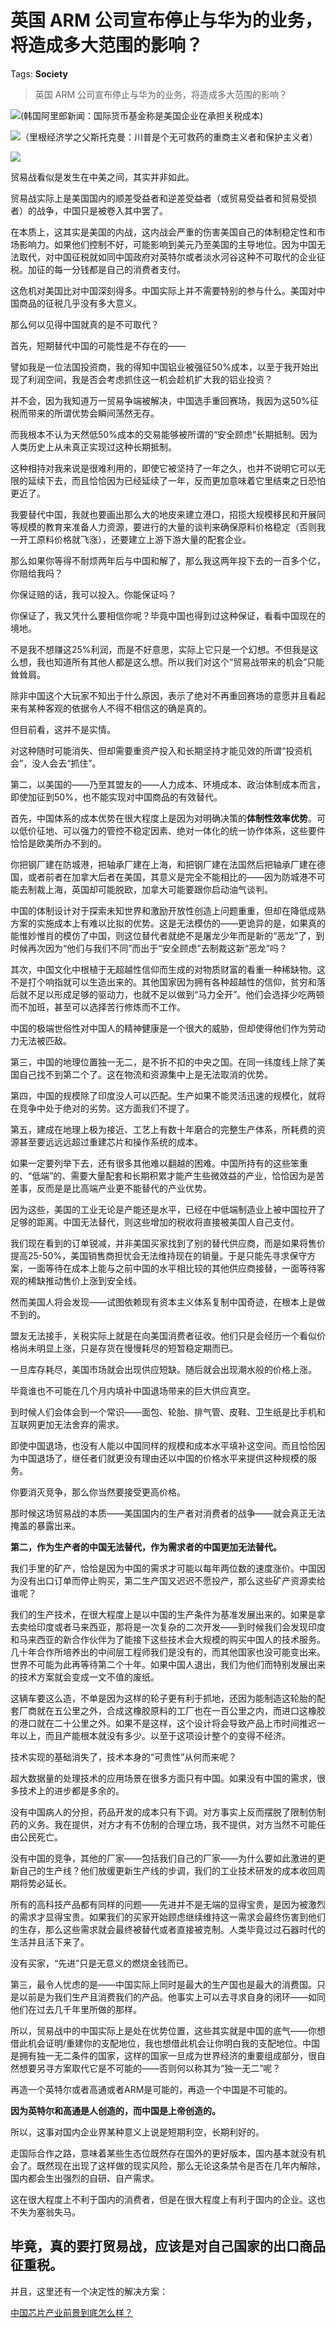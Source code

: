 # 英国 ARM 公司宣布停止与华为的业务，将造成多大范围的影响？

Tags: **Society**

> 英国 ARM 公司宣布停止与华为的业务，将造成多大范围的影响？

![](https://pic1.zhimg.com/50/v2-f3fe1322b9ff48f33b1fb016c0b36656_hd.jpg?source=1940ef5c)(韩国阿里郎新闻：国际货币基金称是美国企业在承担关税成本)

![](https://pic4.zhimg.com/50/v2-f66354b4e16b835506fc1c6d31313241_hd.jpg?source=1940ef5c)（里根经济学之父斯托克曼：川普是个无可救药的重商主义者和保护主义者）

![](https://pic4.zhimg.com/50/v2-21ec9877b28de5e70553089d265a6a0d_hd.jpg?source=1940ef5c)  


贸易战看似是发生在中美之间，其实并非如此。

贸易战实际上是美国国内的顺差受益者和逆差受益者（或贸易受益者和贸易受损者）的战争，中国只是被卷入其中罢了。

在本质上，这其实是美国的内战，这内战会严重的伤害美国自己的体制稳定性和市场影响力。如果他们控制不好，可能影响到美元乃至美国的主导地位。因为中国无法取代，对中国征税就如同中国政府对英特尔或者淡水河谷这种不可取代的企业征税。加征的每一分钱都是自己的消费者支付。

这危机对美国比对中国深刻得多。中国实际上并不需要特别的参与什么。美国对中国商品的征税几乎没有多大意义。

那么何以见得中国就真的是不可取代？

首先，短期替代中国的可能性是不存在的——

譬如我是一位法国投资商，我的得知中国铝业被强征50%成本，以至于我开始出现了利润空间，我是否会考虑抓住这一机会趁机扩大我的铝业投资？

并不会，因为我知道万一贸易争端被解决，中国选手重回赛场，我因为这50%征税而带来的所谓优势会瞬间荡然无存。

而我根本不认为天然低50%成本的交易能够被所谓的“安全顾虑”长期抵制。因为人类历史上从未真正实现过这种长期抵制。

这种相持对我来说是很难利用的，即使它被坚持了一年之久，也并不说明它可以无限的延续下去，而且恰恰因为已经延续了一年，反而更加意味着它里结束之日恐怕更近了。

我要替代中国，我就也要画出那么大的地皮来建立港口，招揽大规模移民和开展同等规模的教育来准备人力资源，要进行的大量的谈判来确保原料价格稳定（否则我一开工原料价格就飞涨），还要建立上游下游大量的配套企业。

那么如果你等得不耐烦两年后与中国和解了，那么我这两年投下去的一百多个亿，你赔给我吗？

你保证赔的话，我可以投入。你能保证吗？

你保证了，我又凭什么要相信你呢？毕竟中国也得到过这种保证，看看中国现在的境地。

不是我不想赚这25%利润，而是不好意思，实际上它只是一个幻想。不但我是这么想，我也知道所有其他人都是这么想。所以我们对这个“贸易战带来的机会”只能耸耸肩。

除非中国这个大玩家不知出于什么原因，表示了绝对不再重回赛场的意愿并且看起来有某种客观的依据令人不得不相信这的确是真的。

但目前看，这并不是实情。

对这种随时可能消失、但却需要重资产投入和长期坚持才能见效的所谓“投资机会”，没人会去“抓住”。

第二，以美国的——乃至其盟友的——人力成本、环境成本、政治体制成本而言，即使加征到50%，也不能实现对中国商品的有效替代。

首先，中国体系的成本优势在很大程度上是因为对明确决策的**体制性效率优势**。可以低价征地、可以强力的管控不稳定因素、绝对一体化的统一协作体系，这些要件恰恰是欧美所办不到的。

你把钢厂建在防城港，把轴承厂建在上海，和把钢厂建在法国然后把轴承厂建在德国，或者前者在加拿大后者在美国，其意义是完全不能相比的——因为防城港不可能去制裁上海，英国却可能脱欧，加拿大可能要跟你启动油气谈判。

中国的体制设计对于探索未知世界和激励开放性创造上问题重重，但却在降低成熟方案的实施成本上有难以比拟的优势。这是无法模仿的——更诡异的是，如果真的能惟妙惟肖的模仿了中国，则这位替代者就绝不是屠龙少年而是新的“恶龙”了，到时候再次因为“他们与我们不同”而出于“安全顾虑”去制裁这新“恶龙”吗？

其次，中国文化中根植于无超越性信仰而生成的对物质财富的看重一种稀缺物。这不是打个响指就可以生造出来的。其他国家因为拥有各种超越性的信仰，贫穷和落后就不足以形成足够的驱动力，也就不足以做到“马力全开”。他们会选择少吃两顿而不加班，甚至可以选择苦行修炼而不工作。

中国的极端世俗性对中国人的精神健康是一个很大的威胁，但却使得他们作为劳动力无法被匹敌。

第三，中国的地理位置独一无二，是不折不扣的中央之国。在同一纬度线上除了美国自己找不到第二个了。这在物流和资源集中上是无法取消的优势。

第四，中国的规模除了印度没人可以匹配。生产如果不能灵活迅速的规模化，就将在竞争中处于绝对的劣势。这方面我们不提了。

第五，建成在地理上极为接近、工艺上有数十年磨合的完整生产体系，所耗费的资源甚至要远远远超过重建芯片和操作系统的成本。

如果一定要列举下去，还有很多其他难以翻越的困难。中国所持有的这些笨重的、“低端”的、需要大量配套和长期积累才能产生些微效益的产业，恰恰因为是苦差事，反而是是比高端产业更不能替代的产业优势。

因为这些，美国的工业无论是产能还是水平，已经在中低端制造业上被中国拉开了足够的距离。中国无法替代，则这些增加的税收将直接被美国人自己支付。

  


我们现在看到的订单锐减，并非美国买家找到了别的替代供应商，而是如果将售价提高25-50%，美国销售商担忧会无法维持现在的销量。于是只能先寻求保守方案，一面等待在成本上能与之前中国的水平相比较的其他供应商接替，一面等待客观的稀缺推动售价上涨到安全线。

然而美国人将会发现——试图依赖现有资本主义体系复制中国奇迹，在根本上是做不到的。

盟友无法接手，关税实际上就是在向美国消费者征收。他们只是会经历一个看似价格尚未明显上涨，只是存货在慢慢耗尽的短暂稳定期而已。

一旦库存耗尽，美国市场就会出现供应短缺。随后就会出现潮水般的价格上涨。

毕竟谁也不可能在几个月内填补中国退场带来的巨大供应真空。

到时候人们会体会到一个常识——面包、轮胎、排气管、皮鞋、卫生纸是比手机和互联网更加无法舍弃的需求。

即使中国退场，也没有人能以中国同样的规模和成本水平填补这空间。而且恰恰因为中国退场了，继任者们就更没有理由还以中国的价格水平来提供这种规模的服务。

你要消灭竞争，那么你当然要接受更高价格。

那时候这场贸易战的本质——美国国内的生产者对消费者的战争——就会真正无法掩盖的暴露出来。

**第二，作为生产者的中国无法替代，作为需求者的中国更加无法替代。**

我们手里的矿产，恰恰是因为中国的需求才可能以每年两位数的速度涨价。中国因为没有出口订单而停止购买，第二生产国又迟迟不愿投产，那么这些矿产资源卖给谁呢？

我们的生产技术，在很大程度上是以中国的生产条件为基准发展出来的。如果是拿去卖给印度或者马来西亚，那将是一次复杂的二次开发——到时候我们会发现印度和马来西亚的新合作伙伴为了能接下这些技术会大规模的购买中国人的技术服务。几十年合作所培养出的中间层工程师我们是没有的，而其他国家也没可能变出来。世界不可能为此再等待第二个十年。如果中国人退出，我们为他们而特别发展出来的技术方案就会变成一文不值的废纸。

这辆车要这么造，不单是因为这样的轮子更有利于抓地，还因为能制造这轮胎的配套厂商就在五公里之外，合成这橡胶原料的工厂也在一百公里之内，而进口这橡胶的港口就在二十公里之外。如果不是这样，这个设计将会导致产品上市时间推迟一年以上，而且产能根本就没有多少。以至于这项设计整个的变得不经济。

技术实现的基础消失了，技术本身的“可贵性”从何而来呢？

超大数据量的处理技术的应用场景在很多方面只有中国。如果没有中国的需求，很多技术上的进步都是多余的。

没有中国病人的分担，药品开发的成本只有下调。对方事实上反而摆脱了限制仿制药的义务。我在提供，对方才有不仿制的合理立场，我不提供，对方当然不可能任由公民死亡。

没有中国的竞争，其他的厂家——包括我们自己的厂家——为什么要如此激进的更新自己的生产线？他们放缓更新生产线的步调，我们的工业技术研发的成本收回周期将势必延长。

所有的高科技产品都有同样的问题——先进并不是无端的显得宝贵，是因为被激烈的需求才显得宝贵。如果我们的买家开始顾虑继续维持这一需求会最终伤害到他们的生存，那么这些需求就会最终被替代或者直接被克制。人类毕竟过过石器时代的生活并且活下来了。

没有买家，“先进”只是无意义的燃烧金钱而已。

第三，最令人忧虑的是——中国实际上同时是最大的生产国也是最大的消费国。只是以前是为我们生产且消费我们的产品。他事实上可以去寻求自身的闭环——如同他们在过去几千年里所做的那样。

所以，贸易战中的中国实际上是处在优势位置，这些其实就是中国的底气——你想借此机会证明/重建你的支配地位，我也想借此机会让你明白我的支配地位。中国是拥有独一无二条件的国家，这样的国家一旦成为世界经济的重要组成部分，很自然想要另寻方案取代它是不可能的——否则何以称其为“独一无二”呢？

再造一个英特尔或者高通或者ARM是可能的，再造一个中国是不可能的。

**因为英特尔和高通是人创造的，而中国是上帝创造的。**

所以，这事对国内企业界某种意义上说是短期利空，长期利好的。

走国际合作之路，意味着某些生态位既然存在国外的更好版本，国内基本就没有机会了。既然现在出现了这样做的现实风险，那么无论这条禁令是否在几年内解除，国内都会生出强烈的自研、自产需求。

这在很大程度上不利于国内的消费者，但是在很大程度上有利于国内的企业。这也不失为塞翁失马。

毕竟，真的要打贸易战，应该是对自己国家的出口商品征重税。
----------------------------

并且，这里还有一个决定性的解决方案：

[中国芯片产业前景到底怎么样？](https://www.zhihu.com/question/305898679/answer/563613133)

